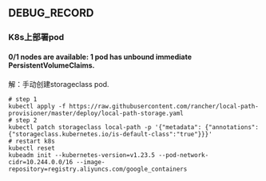 ## DEBUG_RECORD

### K8s上部署pod

#### 0/1 nodes are available: 1 pod has unbound immediate PersistentVolumeClaims.

解：手动创建storageclass pod.

```shell
# step 1
kubectl apply -f https://raw.githubusercontent.com/rancher/local-path-provisioner/master/deploy/local-path-storage.yaml
# step 2
kubectl patch storageclass local-path -p '{"metadata": {"annotations":{"storageclass.kubernetes.io/is-default-class":"true"}}}'
# restart k8s
kubectl reset
kubeadm init --kubernetes-version=v1.23.5 --pod-network-cidr=10.244.0.0/16 --image-repository=registry.aliyuncs.com/google_containers
```

